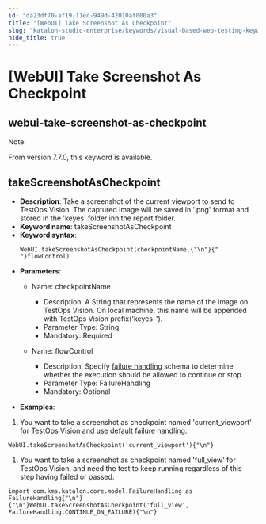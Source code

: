 ```yaml
---
id: "da23df70-af19-11ec-949d-42010af000a3"
title: "[WebUI] Take Screenshot As Checkpoint"
slug: "katalon-studio-enterprise/keywords/visual-based-web-testing-keywords/webui-take-screenshot-as-checkpoint"
hide_title: true
---
```


# <a id="id_0" class="anchor_top_offset"/><a id="ariaid-title1" class="anchor_top_offset"/>[WebUI] Take Screenshot As Checkpoint

  

## <a id="id_0__id" class="anchor_top_offset"/>webui-take-screenshot-as-checkpoint

              
<div xmlns="http://www.w3.org/1999/xhtml" className="note note note_note"><span className="note__title">Note:</span> 
  <p className="p">From version 7.7.0, this keyword is available.</p>
</div>
      
  

## <a id="id_0__id_1" class="anchor_top_offset"/>takeScreenshotAsCheckpoint

              
<ul xmlns="http://www.w3.org/1999/xhtml" className="ul">   <li className="li">     <strong className="ph b">Description</strong>: Take a screenshot of the current     viewport to send to TestOps Vision. The captured image will be     saved in '.png' format and stored in the 'keyes' folder inn the     report folder.</li>   <li className="li">     <strong className="ph b">Keyword name</strong>: takeScreenshotAsCheckpoint</li>   <li className="li">     <strong className="ph b">Keyword syntax</strong>:     <pre className="pre codeblock"><code>WebUI.takeScreenshotAsCheckpoint(checkpointName,{"\n"}{"               "}flowControl)</code></pre>   </li>   <li className="li">     <p className="p">       <strong className="ph b">Parameters</strong>:</p>     <ul className="ul">       <li className="li">         <p className="p">Name: checkpointName</p>         <ul className="ul">           <li className="li">Description: A String that represents the name of the image on             TestOps Vision. On local machine, this name will be appended with             TestOps Vision prefix('keyes-').</li>           <li className="li">Parameter Type: String</li>           <li className="li">Mandatory: Required</li>         </ul>       </li>       <li className="li">         <p className="p">Name: flowControl</p>         <ul className="ul">           <li className="li">Description: Specify <a className="xref j-external-link" href="http:///x/qAAM" target="_blank">failure handling</a>             schema to determine whether the execution should be allowed to             continue or stop.</li>           <li className="li">Parameter Type: FailureHandling</li>           <li className="li">Mandatory: Optional</li>         </ul>       </li>     </ul>   </li>   <li className="li">     <p className="p">       <strong className="ph b">Examples</strong>:</p>   </li> </ul> 
      
<ol xmlns="http://www.w3.org/1999/xhtml" className="ol">   <li className="li">You want to take a screenshot as checkpoint named     'current_viewport' for TestOps Vision and use default <a className="xref j-external-link" href="http:///x/qAAM" target="_blank">failure handling</a>:</li> </ol> 
              
<pre xmlns="http://www.w3.org/1999/xhtml" className="pre codeblock"><code>WebUI.takeScreenshotAsCheckpoint('current_viewport'){"\n"}</code></pre> 
            
<ol xmlns="http://www.w3.org/1999/xhtml" className="ol">   <li className="li">You want to take a screenshot as checkpoint named 'full_view'     for TestOps Vision, and need the test to keep running regardless of     this step having failed or passed:</li> </ol> 
              
<pre xmlns="http://www.w3.org/1999/xhtml" className="pre codeblock"><code>import com.kms.katalon.core.model.FailureHandling as FailureHandling{"\n"}{"\n"}WebUI.takeScreenshotAsCheckpoint('full_view', FailureHandling.CONTINUE_ON_FAILURE){"\n"}</code></pre> 
            

